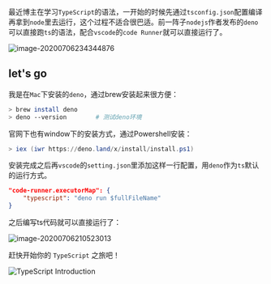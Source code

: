 最近博主在学习`TypeScript`的语法，一开始的时候先通过`tsconfig.json`配置编译再拿到`node`里去运行，这个过程不适合很巴适。前一阵子`nodejs`作者发布的`deno`可以直接跑`ts`的语法，配合`vscode`的`code Runner`就可以直接运行了。

![image-20200706234344876](assets/2020-07-06-154403.png)

## let's go

我是在`Mac`下安装的`deno`，通过brew安装起来很方便：

```bash
> brew install deno
> deno --version		# 测试deno环境
```

官网下也有window下的安装方式，通过Powershell安装：

```powershell
> iex (iwr https://deno.land/x/install/install.ps1)
```

安装完成之后再`vscode`的`setting.json`里添加这样一行配置，用`deno`作为`ts`默认的运行方式。

```json
"code-runner.executorMap": {
    "typescript": "deno run $fullFileName"
}
```

之后编写ts代码就可以直接运行了：

![image-20200706210523013](http://image.innoweb.cn/2020-07-06-130622.png)

赶快开始你的 `TypeScript` 之旅吧！

![TypeScript Introduction](assets/typescript.png)

